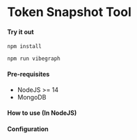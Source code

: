 # Token Snapshot Tool 
 

#### Try it out 


    npm install

    npm run vibegraph 



#### Pre-requisites
 - NodeJS >= 14
 - MongoDB

#### How to use (In NodeJS) 


      

        
         
 
 #### Configuration  

